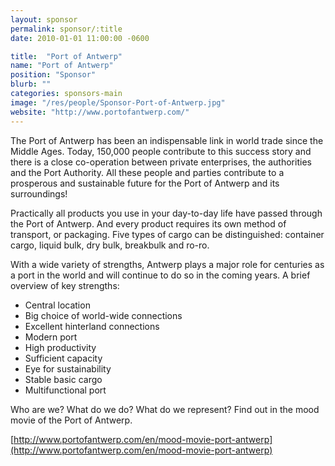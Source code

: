 ```yaml
---
layout: sponsor
permalink: sponsor/:title
date: 2010-01-01 11:00:00 -0600

title:  "Port of Antwerp"
name: "Port of Antwerp"
position: "Sponsor"
blurb: ""
categories: sponsors-main
image: "/res/people/Sponsor-Port-of-Antwerp.jpg"
website: "http://www.portofantwerp.com/"
---
```


The Port of Antwerp has been an indispensable link in world trade since the Middle Ages. Today, 150,000 people contribute to this success story and there is a close co-operation between private enterprises, the authorities and the Port Authority. All these people and parties contribute to a prosperous and sustainable future for the Port of Antwerp and its surroundings!

Practically all products you use in your day-to-day life have passed through the Port of Antwerp. And every product requires its own method of transport, or packaging. Five types of cargo can be distinguished: container cargo, liquid bulk, dry bulk, breakbulk and ro-ro.

With a wide variety of strengths, Antwerp plays a major role for centuries as a port in the world and will continue to do so in the coming years. A brief overview of key strengths:

- Central location
- Big choice of world-wide connections 
- Excellent hinterland connections 
- Modern port 
- High productivity 
- Sufficient capacity 
- Eye for sustainability 
- Stable basic cargo 
- Multifunctional port

Who are we? What do we do? What do we represent? Find out in the mood movie of the Port of Antwerp.

[http://www.portofantwerp.com/en/mood-movie-port-antwerp](http://www.portofantwerp.com/en/mood-movie-port-antwerp)